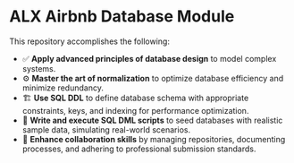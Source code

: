 # ALX Airbnb Database Module

This repository accomplishes the following:

- ✅ **Apply advanced principles of database design** to model complex systems.
- ⚙️ **Master the art of normalization** to optimize database efficiency and minimize redundancy.
- 🏗️ **Use SQL DDL** to define database schema with appropriate constraints, keys, and indexing for performance optimization.
- 📝 **Write and execute SQL DML scripts** to seed databases with realistic sample data, simulating real-world scenarios.
- 🤝 **Enhance collaboration skills** by managing repositories, documenting processes, and adhering to professional submission standards.
